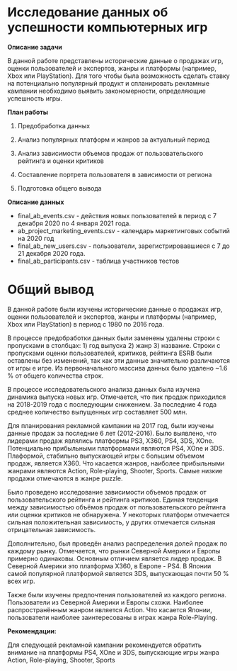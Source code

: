 # Исследование данных об успешности компьютерных игр

**Описание задачи**

В данной работе представлены исторические данные о продажах игр, оценки пользователей и экспертов, жанры и платформы (например, Xbox или PlayStation). Для того чтобы была возможность сделать ставку на потенциально популярный продукт и спланировать рекламные кампании необходимо выявить закономерности, определяющие успешность игры.

**План работы**

1. Предобработка данных

2. Анализ популярных платформ и жанров за актуальный период

3. Анализ зависимости объемов продаж от пользовательского рейтинга и оценки критиков

4. Составление портрета пользователя в зависимости от региона

5. Подготовка общего вывода

**Описание данных**

- final_ab_events.csv - действия новых пользователей в период с 7 декабря 2020 по 4 января 2021 года.
- ab_project_marketing_events.csv - календарь маркетинговых событий на 2020 год
- final_ab_new_users.csv - пользователи, зарегистрировавшиеся с 7 до 21 декабря 2020 года.
- final_ab_participants.csv - таблица участников тестов

# Общий вывод

В данной работе были изучены исторические данные о продажах игр, оценки пользователей и экспертов, жанры и платформы (например, Xbox или PlayStation) в период с 1980 по 2016 года.

В процессе предобработки данных были заменены удалены строки с пропусками в столбцах: 1) год выпуска 2) жанр 3) название. Строки с пропусками оценки пользователей, критиков, рейтинга ESRB были оставлены без изменений, так как эти данные значительно различаются от игры е игре. Из первоначального массива данных было удалено ~1.6 % от общего количества строк.

В процессе исследовательского анализа данных была изучена динамика выпуска новых игр. Отмечается, что пик продаж приходился на 2018-2019 года с последующим снижением. За последние 4 года среднее количество выпущенных игр составляет 500 млн.

Для планирования рекламной кампании на 2017 год, были изучены данные продаж за последние 6 лет (2012-2016). Было выявлено, что лидерами продаж являлись платформы PS3, X360, PS4, 3DS, XOne. Потенциально прибыльными платформами являются PS4, XOne и 3DS. Плаформой, стабильно выпускающей игры с большим объемом продаж, является Х360. Что касается жанров, наиболее прибыльными жанрами являются Action, Role-playing, Shooter, Sports. Самые низкие продажи отмечаются в жанре puzzle.

Было проведено исследование зависимости объемов продаж от пользовательского рейтинга и рейтинга критиков. Единая тенденция между зависимостью объёмов продаж от пользовательского рейтинга или оценки критиков не обнаружена. У некоторых платформ отмечается сильная положительная зависимость, у других отмечается сильная отрицательная зависимость.

Дополнительно, был проведён анализ распределения долей продаж по каждому рынку. Отмечается, что рынки Северной Америки и Европы примерно одинаковы. Основным отличием является лидер продаж. В Северной Америки это платформа X360, в Европе - PS4. В Японии самой популярной платформой является 3DS, выпускающая почти 50 % всех игр.

Также были изучены предпочтения пользователей из каждого региона. Пользователи из Северной Америки и Европы схожи. Наиболее распространённым жанром является Action. Что касается Японии, пользователи наиболее заинтересованы в играх жанра Role-Playing.

**Рекомендации:**

Для следующей рекламной кампании рекомендуется обратить внимание на платформы PS4, XOne и 3DS, выпускающие игры жанра Action, Role-playing, Shooter, Sports
